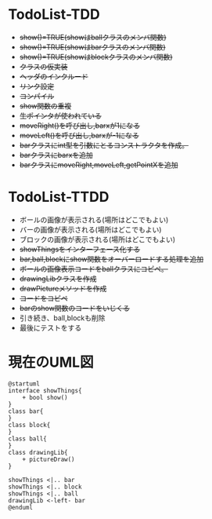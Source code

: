 # TodoList-TDD
- ~~show()=TRUE(showはballクラスのメンバ関数)~~
- ~~show()=TRUE(showはbarクラスのメンバ関数)~~
- ~~show()=TRUE(showはblockクラスのメンバ関数)~~
- ~~クラスの仮実装~~
- ~~ヘッダのインクルード~~
- ~~リンク設定~~
- ~~コンパイル~~
- ~~show関数の重複~~
- ~~生ポインタが使われている~~
- ~~moveRight()を呼び出し,barxが1になる~~
- ~~moveLeft()を呼び出し,barxが-1になる~~
- ~~barクラスにint型を引数にとるコンストラクタを作成。~~
- ~~barクラスにbarxを追加~~
- ~~barクラスにmoveRight,moveLeft,getPointXを追加~~
# TodoList-TTDD
- ボールの画像が表示される(場所はどこでもよい)
- バーの画像が表示される(場所はどこでもよい)
- ブロックの画像が表示される(場所はどこでもよい)
- ~~showThingsをインターフェース化する~~
- ~~bar,ball,blockにshow関数をオーバーロードする処理を追加~~
- ~~ボールの画像表示コードをballクラスにコピぺ。~~
- ~~drawingLibクラスを作成~~
- ~~drawPictureメソッドを作成~~
- ~~コードをコピペ~~
- ~~barのshow関数のコードをいじくる~~
- 引き続き、ball,blockも削除
- 最後にテストをする
# 現在のUML図
~~~plantuml
@startuml
interface showThings{
    + bool show()
}
class bar{
}
class block{
}
class ball{
}
class drawingLib{
    + pictureDraw()
}

showThings <|.. bar
showThings <|.. block
showThings <|.. ball
drawingLib <-left- bar
@enduml
~~~


